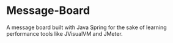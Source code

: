 # Message-Board
A message board built with Java Spring for the sake of learning performance tools like JVisualVM and JMeter.

